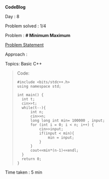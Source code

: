 **CodeBlog**

Day : 8

Problem solved : 1/4

Problem : **# Minimum Maximum**

[Problem Statement](https://www.codechef.com/problems/MNMX)

Approach :

Topics: Basic C++

> Code:
>
>     #include <bits/stdc++.h>
>     using namespace std;
>
>     int main() {
>     	int t;
>     	cin>>t;
>     	while(t--){
>     	    int n;
>     	    cin>>n;
>     	    long long int min= 100000 , input;
>     	    for (int i = 0; i < n; i++) {
>     	        cin>>input;
>     	        if(input < min){
>     	            min = input;
>     	        }
>     	    }
>     	    cout<<min*(n-1)<<endl;
>     	}
>     	return 0;
>     }

Time taken : 5 min
